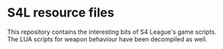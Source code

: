 # S4L resource files
This repository contains the interesting bits of S4 League's game scripts. The LUA scripts for weapon behaviour have been decompiled as well.
